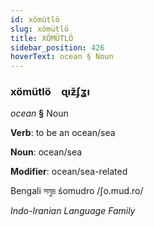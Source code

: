 ```yaml
---
id: xömütlö
slug: xömütlö
title: XÖMÜTLÖ
sidebar_position: 426
hoverText: ocean § Noun
---
```


### xömütlö&emsp;<span kind="abugida">ɋıƶ̆ʄʓı</span>

*ocean* **§** Noun

**Verb**: to be an ocean/sea

**Noun**: ocean/sea

**Modifier**: ocean/sea-related

Bengali সমুদ্র śomudro /ʃo.mud.ro/

*Indo-Iranian Language Family*